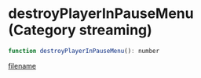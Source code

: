 # destroyPlayerInPauseMenu (Category streaming)

```js
function destroyPlayerInPauseMenu(): number
```

[filename](destroyPlayerInPauseMenu_m.md ':include')